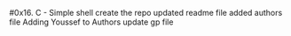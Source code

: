 #0x16. C - Simple shell
create the repo
updated readme file
added authors file
Adding Youssef to Authors
update gp file
